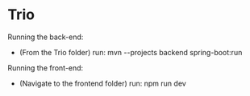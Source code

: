 # Trio

Running the back-end:
 - (From the Trio folder) run: mvn --projects backend spring-boot:run

Running the front-end:
 - (Navigate to the frontend folder) run: npm run dev